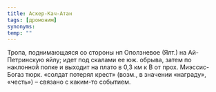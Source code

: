 ```yaml
---
title: Аскер-Кач-Атан
tags: [дромоним]
synonyms:
temp: ""
---
```


Тропа, поднимающаяся со стороны нп Оползневое (Ялт.) на Ай-Петринскую яйлу; идет
под скалами ее юж. обрыва, затем по наклонной полке и выходит на плато в 0,3 км
к В от прох. Миэссис-Богаз тюрк. «солдат потерял крест» (возм., в значении
«награду», «честь») – связано с каким-то событием.
